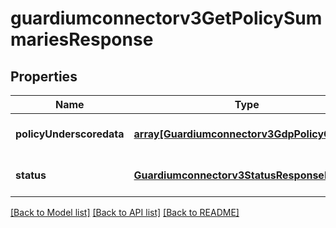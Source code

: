 # guardiumconnectorv3GetPolicySummariesResponse

## Properties
Name | Type | Description | Notes
------------ | ------------- | ------------- | -------------
**policyUnderscoredata** | [**array[Guardiumconnectorv3GdpPolicyObject]**](Guardiumconnectorv3GdpPolicyObject.md) | Details about the gdp policy | [optional] [default to null]
**status** | [**Guardiumconnectorv3StatusResponseBase**](Guardiumconnectorv3StatusResponseBase.md) |  | [optional] [default to null]

[[Back to Model list]](../README.md#documentation-for-models) [[Back to API list]](../README.md#documentation-for-api-endpoints) [[Back to README]](../README.md)


